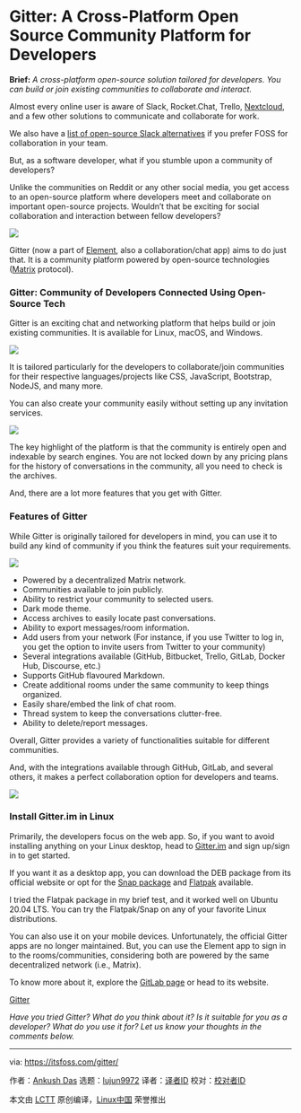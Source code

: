 [#]: subject: "Gitter: A Cross-Platform Open Source Community Platform for Developers"
[#]: via: "https://itsfoss.com/gitter/"
[#]: author: "Ankush Das https://itsfoss.com/author/ankush/"
[#]: collector: "lujun9972"
[#]: translator: "geekpi"
[#]: reviewer: " "
[#]: publisher: " "
[#]: url: " "

Gitter: A Cross-Platform Open Source Community Platform for Developers
======

**Brief:** _A cross-platform open-source solution tailored for developers. You can build or join existing communities to collaborate and interact._

Almost every online user is aware of Slack, Rocket.Chat, Trello, [Nextcloud][1], and a few other solutions to communicate and collaborate for work.

We also have a [list of open-source Slack alternatives][2] if you prefer FOSS for collaboration in your team.

But, as a software developer, what if you stumble upon a community of developers?

Unlike the communities on Reddit or any other social media, you get access to an open-source platform where developers meet and collaborate on important open-source projects. Wouldn’t that be exciting for social collaboration and interaction between fellow developers?

![][3]

Gitter (now a part of [Element][4], also a collaboration/chat app) aims to do just that. It is a community platform powered by open-source technologies ([Matrix][5] protocol).

### Gitter: Community of Developers Connected Using Open-Source Tech

Gitter is an exciting chat and networking platform that helps build or join existing communities. It is available for Linux, macOS, and Windows.

![][6]

It is tailored particularly for the developers to collaborate/join communities for their respective languages/projects like CSS, JavaScript, Bootstrap, NodeJS, and many more.

You can also create your community easily without setting up any invitation services.

![][7]

The key highlight of the platform is that the community is entirely open and indexable by search engines. You are not locked down by any pricing plans for the history of conversations in the community, all you need to check is the archives.

And, there are a lot more features that you get with Gitter.

### Features of Gitter

While Gitter is originally tailored for developers in mind, you can use it to build any kind of community if you think the features suit your requirements.

![][8]

  * Powered by a decentralized Matrix network.
  * Communities available to join publicly.
  * Ability to restrict your community to selected users.
  * Dark mode theme.
  * Access archives to easily locate past conversations.
  * Ability to export messages/room information.
  * Add users from your network (For instance, if you use Twitter to log in, you get the option to invite users from Twitter to your community)
  * Several integrations available (GitHub, Bitbucket, Trello, GitLab, Docker Hub, Discourse, etc.)
  * Supports GitHub flavoured Markdown.
  * Create additional rooms under the same community to keep things organized.
  * Easily share/embed the link of chat room.
  * Thread system to keep the conversations clutter-free.
  * Ability to delete/report messages.



Overall, Gitter provides a variety of functionalities suitable for different communities.

And, with the integrations available through GitHub, GitLab, and several others, it makes a perfect collaboration option for developers and teams.

![][9]

### Install Gitter.im in Linux

Primarily, the developers focus on the web app. So, if you want to avoid installing anything on your Linux desktop, head to [Gitter.im][10] and sign up/sign in to get started.

If you want it as a desktop app, you can download the DEB package from its official website or opt for the [Snap package][11] and [Flatpak][12] available.

I tried the Flatpak package in my brief test, and it worked well on Ubuntu 20.04 LTS. You can try the Flatpak/Snap on any of your favorite Linux distributions.

You can also use it on your mobile devices. Unfortunately, the official Gitter apps are no longer maintained. But, you can use the Element app to sign in to the rooms/communities, considering both are powered by the same decentralized network (i.e., Matrix).

To know more about it, explore the [GitLab page][13] or head to its website.

[Gitter][10]

_Have you tried Gitter? What do you think about it? Is it suitable for you as a developer? What do you use it for? Let us know your thoughts in the comments below._

--------------------------------------------------------------------------------

via: https://itsfoss.com/gitter/

作者：[Ankush Das][a]
选题：[lujun9972][b]
译者：[译者ID](https://github.com/译者ID)
校对：[校对者ID](https://github.com/校对者ID)

本文由 [LCTT](https://github.com/LCTT/TranslateProject) 原创编译，[Linux中国](https://linux.cn/) 荣誉推出

[a]: https://itsfoss.com/author/ankush/
[b]: https://github.com/lujun9972
[1]: https://itsfoss.com/nextcloud/
[2]: https://itsfoss.com/open-source-slack-alternative/
[3]: https://i0.wp.com/itsfoss.com/wp-content/uploads/2022/03/gitter-dark-mode.png?resize=800%2C536&ssl=1
[4]: https://itsfoss.com/element/
[5]: https://matrix.org/
[6]: https://i0.wp.com/itsfoss.com/wp-content/uploads/2022/03/gitter-light-mode.png?resize=800%2C536&ssl=1
[7]: https://i0.wp.com/itsfoss.com/wp-content/uploads/2022/03/gitter-communities.png?resize=800%2C398&ssl=1
[8]: https://i0.wp.com/itsfoss.com/wp-content/uploads/2022/03/gitter-add-friends.png?resize=800%2C468&ssl=1
[9]: https://i0.wp.com/itsfoss.com/wp-content/uploads/2022/03/gitter-integrations.png?resize=800%2C597&ssl=1
[10]: https://gitter.im/
[11]: https://snapcraft.io/gitter-desktop
[12]: https://flathub.org/apps/details/im.gitter.Gitter
[13]: https://gitlab.com/gitterHQ/desktop
